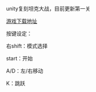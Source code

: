 unity复刻坦克大战，目前更新第一关

[游戏下载地址](https://pan.baidu.com/s/1kQ1HnxVtPE3d9QLJBfwvSQ?pwd=08ll)

按键设定：

右shift：模式选择

start：开始

A/D：左/右移动

K：跳跃